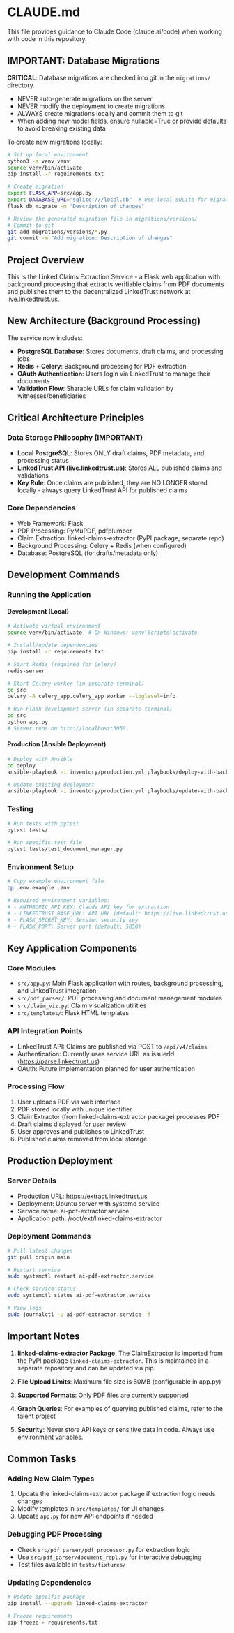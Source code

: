 # CLAUDE.md

This file provides guidance to Claude Code (claude.ai/code) when working with code in this repository.

## IMPORTANT: Database Migrations

**CRITICAL**: Database migrations are checked into git in the `migrations/` directory. 
- NEVER auto-generate migrations on the server
- NEVER modify the deployment to create migrations
- ALWAYS create migrations locally and commit them to git
- When adding new model fields, ensure nullable=True or provide defaults to avoid breaking existing data

To create new migrations locally:
```bash
# Set up local environment
python3 -m venv venv
source venv/bin/activate
pip install -r requirements.txt

# Create migration
export FLASK_APP=src/app.py
export DATABASE_URL="sqlite:///local.db"  # Use local SQLite for migration generation
flask db migrate -m "Description of changes"

# Review the generated migration file in migrations/versions/
# Commit to git
git add migrations/versions/*.py
git commit -m "Add migration: Description of changes"
```

## Project Overview

This is the Linked Claims Extraction Service - a Flask web application with background processing that extracts verifiable claims from PDF documents and publishes them to the decentralized LinkedTrust network at live.linkedtrust.us.

## New Architecture (Background Processing)

The service now includes:
- **PostgreSQL Database**: Stores documents, draft claims, and processing jobs
- **Redis + Celery**: Background processing for PDF extraction
- **OAuth Authentication**: Users login via LinkedTrust to manage their documents
- **Validation Flow**: Sharable URLs for claim validation by witnesses/beneficiaries

## Critical Architecture Principles

### Data Storage Philosophy (IMPORTANT)
- **Local PostgreSQL**: Stores ONLY draft claims, PDF metadata, and processing status
- **LinkedTrust API (live.linkedtrust.us)**: Stores ALL published claims and validations
- **Key Rule**: Once claims are published, they are NO LONGER stored locally - always query LinkedTrust API for published claims

### Core Dependencies
- Web Framework: Flask
- PDF Processing: PyMuPDF, pdfplumber
- Claim Extraction: linked-claims-extractor (PyPI package, separate repo)
- Background Processing: Celery + Redis (when configured)
- Database: PostgreSQL (for drafts/metadata only)

## Development Commands

### Running the Application

#### Development (Local)
```bash
# Activate virtual environment
source venv/bin/activate  # On Windows: venv\Scripts\activate

# Install/update dependencies
pip install -r requirements.txt

# Start Redis (required for Celery)
redis-server

# Start Celery worker (in separate terminal)
cd src
celery -A celery_app.celery_app worker --loglevel=info

# Run Flask development server (in separate terminal)
cd src
python app.py
# Server runs on http://localhost:5050
```

#### Production (Ansible Deployment)
```bash
# Deploy with Ansible
cd deploy
ansible-playbook -i inventory/production.yml playbooks/deploy-with-background.yml --ask-vault-pass

# Update existing deployment
ansible-playbook -i inventory/production.yml playbooks/update-with-background.yml --ask-vault-pass
```

### Testing
```bash
# Run tests with pytest
pytest tests/

# Run specific test file
pytest tests/test_document_manager.py
```

### Environment Setup
```bash
# Copy example environment file
cp .env.example .env

# Required environment variables:
# - ANTHROPIC_API_KEY: Claude API key for extraction
# - LINKEDTRUST_BASE_URL: API URL (default: https://live.linkedtrust.us)
# - FLASK_SECRET_KEY: Session security key
# - FLASK_PORT: Server port (default: 5050)
```

## Key Application Components

### Core Modules
- `src/app.py`: Main Flask application with routes, background processing, and LinkedTrust integration
- `src/pdf_parser/`: PDF processing and document management modules
- `src/claim_viz.py`: Claim visualization utilities
- `src/templates/`: Flask HTML templates

### API Integration Points
- LinkedTrust API: Claims are published via POST to `/api/v4/claims`
- Authentication: Currently uses service URL as issuerId (https://parse.linkedtrust.us)
- OAuth: Future implementation planned for user authentication

### Processing Flow
1. User uploads PDF via web interface
2. PDF stored locally with unique identifier
3. ClaimExtractor (from linked-claims-extractor package) processes PDF
4. Draft claims displayed for user review
5. User approves and publishes to LinkedTrust
6. Published claims removed from local storage

## Production Deployment

### Server Details
- Production URL: https://extract.linkedtrust.us
- Deployment: Ubuntu server with systemd service
- Service name: ai-pdf-extractor.service
- Application path: /root/ext/linked-claims-extractor

### Deployment Commands
```bash
# Pull latest changes
git pull origin main

# Restart service
sudo systemctl restart ai-pdf-extractor.service

# Check service status
sudo systemctl status ai-pdf-extractor.service

# View logs
sudo journalctl -u ai-pdf-extractor.service -f
```

## Important Notes

1. **linked-claims-extractor Package**: The ClaimExtractor is imported from the PyPI package `linked-claims-extractor`. This is maintained in a separate repository and can be updated via pip.

2. **File Upload Limits**: Maximum file size is 80MB (configurable in app.py)

3. **Supported Formats**: Only PDF files are currently supported

4. **Graph Queries**: For examples of querying published claims, refer to the talent project

5. **Security**: Never store API keys or sensitive data in code. Always use environment variables.

## Common Tasks

### Adding New Claim Types
1. Update the linked-claims-extractor package if extraction logic needs changes
2. Modify templates in `src/templates/` for UI changes
3. Update `app.py` for new API endpoints if needed

### Debugging PDF Processing
- Check `src/pdf_parser/pdf_processor.py` for extraction logic
- Use `src/pdf_parser/document_repl.py` for interactive debugging
- Test files available in `tests/fixtures/`

### Updating Dependencies
```bash
# Update specific package
pip install --upgrade linked-claims-extractor

# Freeze requirements
pip freeze > requirements.txt
```
